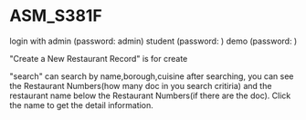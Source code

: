 # ASM_S381F

login with 
admin (password: admin)
student (password: )
demo (password: )

"Create a New Restaurant Record" is for create

"search" can search by name,borough,cuisine
after searching, you can see the Restaurant Numbers(how many doc in you search critiria) and the restaurant name below the Restaurant Numbers(if there are the doc). Click the name to get the detail information.



